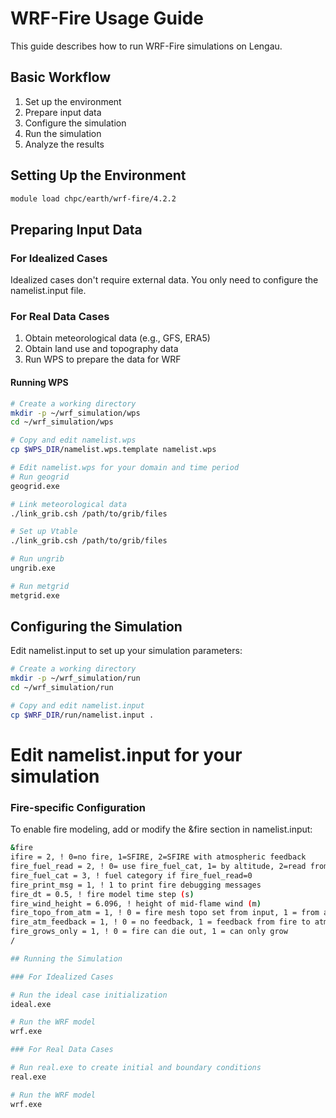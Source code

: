 # WRF-Fire Usage Guide

This guide describes how to run WRF-Fire simulations on Lengau.

## Basic Workflow

1. Set up the environment
2. Prepare input data
3. Configure the simulation
4. Run the simulation
5. Analyze the results

## Setting Up the Environment
```bash
module load chpc/earth/wrf-fire/4.2.2
```

## Preparing Input Data

### For Idealized Cases

Idealized cases don't require external data. You only need to configure the namelist.input file.

### For Real Data Cases

1. Obtain meteorological data (e.g., GFS, ERA5)
2. Obtain land use and topography data
3. Run WPS to prepare the data for WRF

#### Running WPS

```bash
# Create a working directory
mkdir -p ~/wrf_simulation/wps
cd ~/wrf_simulation/wps

# Copy and edit namelist.wps
cp $WPS_DIR/namelist.wps.template namelist.wps

# Edit namelist.wps for your domain and time period
# Run geogrid
geogrid.exe

# Link meteorological data
./link_grib.csh /path/to/grib/files

# Set up Vtable
./link_grib.csh /path/to/grib/files

# Run ungrib
ungrib.exe

# Run metgrid
metgrid.exe
```

## Configuring the Simulation

Edit namelist.input to set up your simulation parameters:
```bash
# Create a working directory
mkdir -p ~/wrf_simulation/run
cd ~/wrf_simulation/run

# Copy and edit namelist.input
cp $WRF_DIR/run/namelist.input .
```

# Edit namelist.input for your simulation
### Fire-specific Configuration

To enable fire modeling, add or modify the &fire section in namelist.input:
```bash
&fire
ifire = 2, ! 0=no fire, 1=SFIRE, 2=SFIRE with atmospheric feedback
fire_fuel_read = 2, ! 0= use fire_fuel_cat, 1= by altitude, 2=read from file
fire_fuel_cat = 3, ! fuel category if fire_fuel_read=0
fire_print_msg = 1, ! 1 to print fire debugging messages
fire_dt = 0.5, ! fire model time step (s)
fire_wind_height = 6.096, ! height of mid-flame wind (m)
fire_topo_from_atm = 1, ! 0 = fire mesh topo set from input, 1 = from atmosphere
fire_atm_feedback = 1, ! 0 = no feedback, 1 = feedback from fire to atmosphere
fire_grows_only = 1, ! 0 = fire can die out, 1 = can only grow
/

## Running the Simulation

### For Idealized Cases

# Run the ideal case initialization
ideal.exe

# Run the WRF model
wrf.exe

### For Real Data Cases

# Run real.exe to create initial and boundary conditions
real.exe

# Run the WRF model
wrf.exe
```



